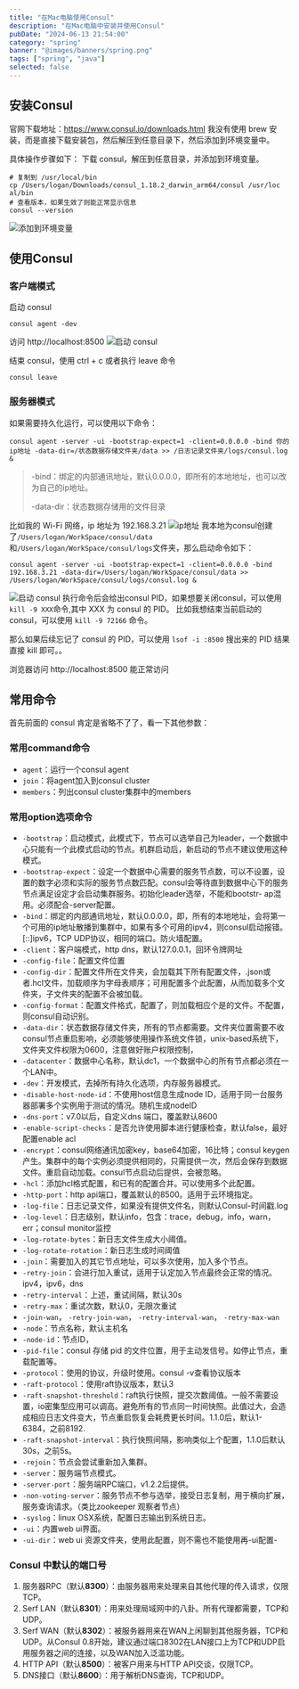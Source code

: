 ```yaml
---
title: "在Mac电脑使用Consul"
description: "在Mac电脑中安装并使用Consul"
pubDate: "2024-06-13 21:54:00"
category: "spring"
banner: "@images/banners/spring.png"
tags: ["spring", "java"]
selected: false
---
```


## 安装Consul
官网下载地址：https://www.consul.io/downloads.html
我没有使用 brew 安装，而是直接下载安装包，然后解压到任意目录下，然后添加到环境变量中。

具体操作步骤如下： 
下载 consul，解压到任意目录，并添加到环境变量。
```shell
# 复制到 /usr/local/bin
cp /Users/logan/Downloads/consul_1.18.2_darwin_arm64/consul /usr/loc
al/bin
# 查看版本，如果生效了则能正常显示信息
consul --version
```
![添加到环境变量](https://github.com/citynight/blog-image/assets/7713239/31e8784e-90f4-481a-988e-8dd52f5f0546)

##  使用Consul
### 客户端模式
启动 consul
```shell
consul agent -dev
```

访问 http://localhost:8500
![启动 consul](https://github.com/citynight/blog-image/assets/7713239/6374f445-c920-43b2-a31a-672d1e504138)

结束 consul，使用 ctrl + c 或者执行 leave 命令
```shell
consul leave
```

### 服务器模式
如果需要持久化运行，可以使用以下命令：
```shell
consul agent -server -ui -bootstrap-expect=1 -client=0.0.0.0 -bind 你的ip地址 -data-dir=/状态数据存储文件夹/data >> /日志记录文件夹/logs/consul.log &
```

>-bind：绑定的内部通讯地址，默认0.0.0.0，即所有的本地地址，也可以改为自己的ip地址。
> 
> -data-dir：状态数据存储用的文件目录

比如我的 Wi-Fi 网络，ip 地址为 192.168.3.21
![ip地址](https://github.com/citynight/blog-image/assets/7713239/cf84ac07-1d16-47bd-a3f0-fff75f8f113e)
我本地为consul创建了`/Users/logan/WorkSpace/consul/data`和`/Users/logan/WorkSpace/consul/logs`文件夹，那么启动命令如下：
```shell
consul agent -server -ui -bootstrap-expect=1 -client=0.0.0.0 -bind 192.168.3.21 -data-dir=/Users/logan/WorkSpace/consul/data >> /Users/logan/WorkSpace/consul/logs/consul.log &
```
![启动 consul](https://github.com/citynight/blog-image/assets/7713239/bb184ebe-cd31-4c80-967c-d8e1ce7366bc)
执行命令后会给出consul PID，如果想要关闭consul，可以使用 `kill -9 XXX`命令,其中 XXX 为 consul 的 PID。
比如我想结束当前启动的 consul，可以使用 `kill -9 72166` 命令。

那么如果后续忘记了 consul 的 PID，可以使用 `lsof -i :8500` 搜出来的 PID 结果直接 kill 即可。。

浏览器访问 http://localhost:8500 能正常访问

## 常用命令
首先前面的 consul 肯定是省略不了了，看一下其他参数：

### 常用command命令
* `agent`：运行一个consul agent
* `join`：将agent加入到consul cluster
* `members`：列出consul cluster集群中的members

### 常用option选项命令
* `-bootstrap`：启动模式，此模式下，节点可以选举自己为leader，一个数据中心只能有一个此模式启动的节点。机群启动后，新启动的节点不建议使用这种模式。
* `-bootstrap-expect`：设定一个数据中心需要的服务节点数，可以不设置，设置的数字必须和实际的服务节点数匹配。consul会等待直到数据中心下的服务节点满足设定才会启动集群服务。初始化leader选举，不能和bootstr- ap混用。必须配合-server配置。
* `-bind`：绑定的内部通讯地址，默认0.0.0.0，即，所有的本地地址，会将第一个可用的ip地址散播到集群中，如果有多个可用的ipv4，则consul启动报错。[::]ipv6，TCP UDP协议，相同的端口。防火墙配置。
* `-client`：客户端模式，http dns，默认127.0.0.1，回环令牌网址
* `-config-file`：配置文件位置
* `-config-dir`：配置文件所在文件夹，会加载其下所有配置文件，.json或者.hcl文件，加载顺序为字母表顺序；可用配置多个此配置，从而加载多个文件夹，子文件夹的配置不会被加载。
* `-config-format`：配置文件格式，配置了，则加载相应个是的文件。不配置，则consul自动识别。
* `-data-dir`：状态数据存储文件夹，所有的节点都需要。文件夹位置需要不收consul节点重启影响，必须能够使用操作系统文件锁，unix-based系统下，文件夹文件权限为0600，注意做好账户权限控制，
* `-datacenter`：数据中心名称，默认dc1，一个数据中心的所有节点都必须在一个LAN中。
* `-dev`：开发模式，去掉所有持久化选项，内存服务器模式。
* `-disable-host-node-id`：不使用host信息生成node ID，适用于同一台服务器部署多个实例用于测试的情况。随机生成nodeID
* `-dns-port`：v7.0以后，自定义dns 端口，覆盖默认8600
* `-enable-script-checks`：是否允许使用脚本进行健康检查，默认false，最好配置enable acl
* `-encrypt`：consul网络通讯加密key，base64加密，16比特；consul keygen产生。集群中的每个实例必须提供相同的，只需提供一次，然后会保存到数据文件。重启自动加载。consul节点启动后提供，会被忽略。
* `-hcl`：添加hcl格式配置，和已有的配置合并。可以使用多个此配置。
* `-http-port`：http api端口，覆盖默认的8500。适用于云环境指定。
* `-log-file`：日志记录文件，如果没有提供文件名，则默认Consul-时间戳.log
* `-log-level`：日志级别，默认info，包含：trace，debug，info，warn，err；consul monitor监控
* `-log-rotate-bytes`：新日志文件生成大小阈值。
* `-log-rotate-rotation`：新日志生成时间阈值
* `-join`：需要加入的其它节点地址，可以多次使用，加入多个节点。
* `-retry-join`：会进行加入重试，适用于认定加入节点最终会正常的情况。ipv4，ipv6，dns
* `-retry-interval`：上述，重试间隔，默认30s
* `-retry-max`：重试次数，默认0，无限次重试
* `-join-wan`， `-retry-join-wan`， `-retry-interval-wan`， `-retry-max-wan`
* `-node`：节点名称，默认主机名
* `-node-id`：节点ID，
* `-pid-file`：consul 存储 pid 的文件位置，用于主动发信号。如停止节点，重载配置等。
* `-protocol`：使用的协议，升级时使用。consul -v查看协议版本
* `-raft-protocol`：使用raft协议版本，默认3
* `-raft-snapshot-threshold`：raft执行快照，提交次数阈值。一般不需要设置，io密集型应用可以调高。避免所有的节点同一时间快照。此值过大，会造成相应日志文件变大，节点重启恢复会耗费更长时间。1.1.0后，默认1- 6384，之前8192.
* `-raft-snapshot-interval`：执行快照间隔，影响类似上个配置，1.1.0后默认30s，之前5s。
* `-rejoin`：节点会尝试重新加入集群。
* `-server`：服务端节点模式。
* `-server-port`：服务端RPC端口，v1.2.2后提供。
* `-non-voting-server`：服务节点不参与选举，接受日志复制，用于横向扩展，服务查询请求。（类比zookeeper 观察者节点）
* `-syslog`：linux OSX系统，配置日志输出到系统日志。
* `-ui`：内置web ui界面。
* `-ui-dir`：web ui 资源文件夹，使用此配置，则不需也不能使用再-ui配置-

### Consul 中默认的端口号
1. 服务器RPC（默认**8300**）：由服务器用来处理来自其他代理的传入请求，仅限TCP。 
2. Serf LAN（默认**8301**）：用来处理局域网中的八卦。所有代理都需要，TCP和UDP。 
3. Serf WAN（默认**8302**）：被服务器用来在WAN上闲聊到其他服务器，TCP和UDP。从Consul 0.8开始，建议通过端口8302在LAN接口上为TCP和UDP启用服务器之间的连接，以及WAN加入泛滥功能。 
4. HTTP API（默认**8500**）：被客户用来与HTTP API交谈，仅限TCP。 
5. DNS接口（默认**8600**）：用于解析DNS查询，TCP和UDP。
